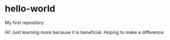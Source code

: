 # hello-world

My first repository

Hi! Just learning more because it is beneficial.
Hoping to make a difference.
